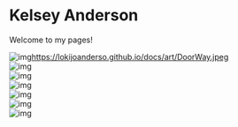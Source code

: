 # Kelsey Anderson
Welcome to my pages!

![![img](https://lokijoanderso.github.io/docs/art/thumbnails/DoorWay.jpeg)]()https://lokijoanderso.github.io/docs/art/DoorWay.jpeg <br>
![img](https://lokijoanderso.github.io/docs/art/thumbnails/FromSadness.jpeg) <br>
![img](https://lokijoanderso.github.io/docs/art/thumbnails/KnowBeauty.jpeg) <br>
![img](https://lokijoanderso.github.io/docs/art/thumbnails/JoyForest.jpeg) <br>
![img](https://lokijoanderso.github.io/docs/art/thumbnails/RainbowScarf.jpeg) <br>
![img](https://lokijoanderso.github.io/docs/art/thumbnails/SnowFlakes.jpeg) <br>
![img](https://lokijoanderso.github.io/docs/art/thumbnails/BlueFlowers.jpeg) <br>
